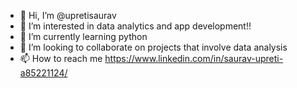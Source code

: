 - 👋 Hi, I’m @upretisaurav
- 👀 I’m interested in data analytics and app development!!
- 🌱 I’m currently learning python 
- 💞️ I’m looking to collaborate on projects that involve data analysis
- 📫 How to reach me https://www.linkedin.com/in/saurav-upreti-a85221124/ 

